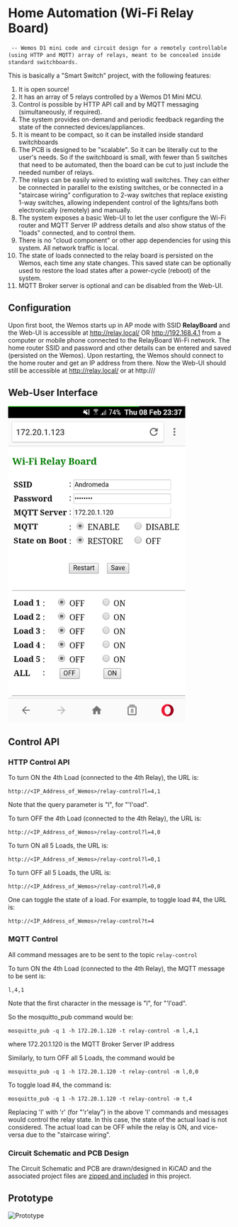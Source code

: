 # Home Automation (Wi-Fi Relay Board)
     -- Wemos D1 mini code and circuit design for a remotely controllable (using HTTP and MQTT) array of relays, meant to be concealed inside standard switchboards.

This is basically a "Smart Switch" project, with the following features:

1. It is open source!
2. It has an array of 5 relays controlled by a Wemos D1 Mini MCU.
3. Control is possible by HTTP API call and by MQTT messaging (simultaneously, if required).
4. The system provides on-demand and periodic feedback regarding the state of the connected devices/appliances.
5. It is meant to be compact, so it can be installed inside standard switchboards
6. The PCB is designed to be "scalable". So it can be literally cut to the user's needs. So if the switchboard is small, with fewer than 5 switches that need to be automated, then the board can be cut to just include the needed number of relays.
7. The relays can be easily wired to existing wall switches. They can either be connected in parallel to the existing switches, or be connected in a "staircase wiring" configuration to 2-way switches that replace existing 1-way switches, allowing independent control of the lights/fans both electronically (remotely) and manually.
8. The system exposes a basic Web-UI to let the user configure the Wi-Fi router and MQTT Server IP address details and also show status of the "loads" connected, and to control them.
9. There is no "cloud component" or other app dependencies for using this system. All network traffic is local.
10. The state of loads connected to the relay board is persisted on the Wemos, each time any state changes. This saved state can be optionally used to restore the load states after a power-cycle (reboot) of the system.
11. MQTT Broker server is optional and can be disabled from the Web-UI.


## Configuration
Upon first boot, the Wemos starts up in AP mode with SSID **RelayBoard** and the Web-UI is accessible at http://relay.local/ OR http://192.168.4.1 from a computer or mobile phone connected to the RelayBoard Wi-Fi network. The home router SSID and password and other details can be entered and saved (persisted on the Wemos). Upon restarting, the Wemos should connect to the home router and get an IP address from there. Now the Web-UI should still be accessible at http://relay.local/  or at http://<whatever IP address the Wemos got from the router>/


## Web-User Interface

<img src="https://github.com/ajithvasudevan/HomeAutomation/raw/master/HomeAutomation%20-%20UI.png" alt="Drawing" width="400px"/>




## Control API

### HTTP Control API

To turn ON the 4th Load (connected to the 4th Relay), the URL is:
```
http://<IP_Address_of_Wemos>/relay-control?l=4,1
```
Note that the query parameter is "l", for "'l'oad".

To turn OFF the 4th Load (connected to the 4th Relay), the URL is:
```
http://<IP_Address_of_Wemos>/relay-control?l=4,0
```
To turn ON all 5 Loads, the URL is:
```
http://<IP_Address_of_Wemos>/relay-control?l=0,1
```
To turn OFF all 5 Loads, the URL is:
```
http://<IP_Address_of_Wemos>/relay-control?l=0,0
```

One can toggle the state of a load. For example, to toggle load #4, the URL is:
```
http://<IP_Address_of_Wemos>/relay-control?t=4
```


### MQTT Control

All command messages are to be sent to the topic ```relay-control```

To turn ON the 4th Load (connected to the 4th Relay), the MQTT message to be sent is:
```
l,4,1
```
Note that the first character in the message is "l", for "'l'oad".

So the mosquitto_pub command would be:
```
mosquitto_pub -q 1 -h 172.20.1.120 -t relay-control -m l,4,1
```
where 172.20.1.120 is the MQTT Broker Server IP address

Similarly, to turn OFF all 5 Loads, the command would be
```
mosquitto_pub -q 1 -h 172.20.1.120 -t relay-control -m l,0,0
```

To toggle load #4, the command is:
```
mosquitto_pub -q 1 -h 172.20.1.120 -t relay-control -m t,4
```


Replacing 'l' with 'r' (for "'r'elay") in the above 'l' commands and messages would control the relay state. In this case, the state of the actual load is not considered. The actual load can be OFF while the relay is ON, and vice-versa due to the "staircase wiring".


### Circuit Schematic and PCB Design
The Circuit Schematic and PCB are drawn/designed in KiCAD and the associated project files are [zipped and included](https://github.com/ajithvasudevan/HomeAutomation/raw/master/HA_KiCAD%20-%20PCB%20Design%20and%20Schematic.zip) in this project.



## Prototype

![Prototype](https://github.com/ajithvasudevan/HomeAutomation/raw/master/HomeAutomation%20-%20Prototype.jpg)

